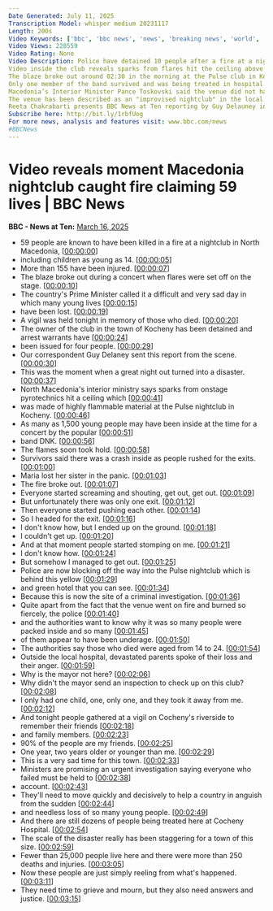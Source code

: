 ```yaml
---
Date Generated: July 11, 2025
Transcription Model: whisper medium 20231117
Length: 200s
Video Keywords: ['bbc', 'bbc news', 'news', 'breaking news', 'world', 'america', 'usa', 'Macedonia', 'nightclub', 'club', 'fire', 'blaze', 'dead', 'killed', 'injured', 'cause', 'disaster', 'risk', 'threat', 'danger', 'arrests', 'detained', 'video', 'sparks', 'flares', 'flames', 'trapped', 'Pulse', 'Kocani', 'DNK', 'hiphop', 'hip', 'hop', 'duo', 'band', 'survived', 'survivors', 'victims', 'smoke', 'dozens', 'hospital', 'burns', 'interior', 'minister', 'government', 'local', 'authorities', 'licence', 'illegal', 'roof', 'ceiling', 'police', 'bribes', 'bribery', 'corruption', 'unlawful', 'venue', 'warehouse', 'exit', 'locked', 'door', 'safety', 'breaking', 'extinguish', 'extinguishers', 'fighters', 'rescue']
Video Views: 228559
Video Rating: None
Video Description: Police have detained 10 people after a fire at a nightclub in North Macedonia killed at least 59 people.
Video inside the club reveals sparks from flares hit the ceiling above the stage where a band was performing, setting fire to highly flammable material. 
The blaze broke out around 02:30 in the morning at the Pulse club in Kocani, where about 500 people were watching a concert by DNK, a popular hip-hop duo in Macedonia.
Only one member of the band survived and was being treated in hospital.  At least 155 people were injured in the disaster.
Macedonia’s Interior Minister Pance Toskovski said the venue did not have a legal licence to operate, while police are looking into why the club was allowed to operate and whether bribes had been paid.
The venue has been described as an "improvised nightclub" in the local press, having previously been a carpet warehouse.  It’s reported that there was only one effective exit from the building and that a back door had been locked and could not be used to escape.   The authorities have said there appeared to be breaches in fire safety regulations.
Reeta Chakrabarti presents BBC News at Ten reporting by Guy Delauney in Kocani.
Subscribe here: http://bit.ly/1rbfUog
For more news, analysis and features visit: www.bbc.com/news 
#BBCNews
---
```


# Video reveals moment Macedonia nightclub caught fire claiming 59 lives | BBC News
**BBC - News at Ten:** [March 16, 2025](https://www.youtube.com/watch?v=5Db8ih7c61Y)
*  59 people are known to have been killed in a fire at a nightclub in North Macedonia, [[00:00:00](https://www.youtube.com/watch?v=5Db8ih7c61Y&t=0.0s)]
*  including children as young as 14. [[00:00:05](https://www.youtube.com/watch?v=5Db8ih7c61Y&t=5.2s)]
*  More than 155 have been injured. [[00:00:07](https://www.youtube.com/watch?v=5Db8ih7c61Y&t=7.92s)]
*  The blaze broke out during a concert when flares were set off on the stage. [[00:00:10](https://www.youtube.com/watch?v=5Db8ih7c61Y&t=10.24s)]
*  The country's Prime Minister called it a difficult and very sad day in which many young lives [[00:00:15](https://www.youtube.com/watch?v=5Db8ih7c61Y&t=15.08s)]
*  have been lost. [[00:00:19](https://www.youtube.com/watch?v=5Db8ih7c61Y&t=19.76s)]
*  A vigil was held tonight in memory of those who died. [[00:00:20](https://www.youtube.com/watch?v=5Db8ih7c61Y&t=20.76s)]
*  The owner of the club in the town of Kocheny has been detained and arrest warrants have [[00:00:24](https://www.youtube.com/watch?v=5Db8ih7c61Y&t=24.560000000000002s)]
*  been issued for four people. [[00:00:29](https://www.youtube.com/watch?v=5Db8ih7c61Y&t=29.08s)]
*  Our correspondent Guy Delaney sent this report from the scene. [[00:00:30](https://www.youtube.com/watch?v=5Db8ih7c61Y&t=30.72s)]
*  This was the moment when a great night out turned into a disaster. [[00:00:37](https://www.youtube.com/watch?v=5Db8ih7c61Y&t=37.64s)]
*  North Macedonia's interior ministry says sparks from onstage pyrotechnics hit a ceiling which [[00:00:41](https://www.youtube.com/watch?v=5Db8ih7c61Y&t=41.48s)]
*  was made of highly flammable material at the Pulse nightclub in Kocheny. [[00:00:46](https://www.youtube.com/watch?v=5Db8ih7c61Y&t=46.68s)]
*  As many as 1,500 young people may have been inside at the time for a concert by the popular [[00:00:51](https://www.youtube.com/watch?v=5Db8ih7c61Y&t=51.4s)]
*  band DNK. [[00:00:56](https://www.youtube.com/watch?v=5Db8ih7c61Y&t=56.0s)]
*  The flames soon took hold. [[00:00:58](https://www.youtube.com/watch?v=5Db8ih7c61Y&t=58.12s)]
*  Survivors said there was a crash inside as people rushed for the exits. [[00:01:00](https://www.youtube.com/watch?v=5Db8ih7c61Y&t=60.12s)]
*  Maria lost her sister in the panic. [[00:01:03](https://www.youtube.com/watch?v=5Db8ih7c61Y&t=63.56s)]
*  The fire broke out. [[00:01:07](https://www.youtube.com/watch?v=5Db8ih7c61Y&t=67.88s)]
*  Everyone started screaming and shouting, get out, get out. [[00:01:09](https://www.youtube.com/watch?v=5Db8ih7c61Y&t=69.36s)]
*  But unfortunately there was only one exit. [[00:01:12](https://www.youtube.com/watch?v=5Db8ih7c61Y&t=72.48s)]
*  Then everyone started pushing each other. [[00:01:14](https://www.youtube.com/watch?v=5Db8ih7c61Y&t=74.84s)]
*  So I headed for the exit. [[00:01:16](https://www.youtube.com/watch?v=5Db8ih7c61Y&t=76.74s)]
*  I don't know how, but I ended up on the ground. [[00:01:18](https://www.youtube.com/watch?v=5Db8ih7c61Y&t=78.16s)]
*  I couldn't get up. [[00:01:20](https://www.youtube.com/watch?v=5Db8ih7c61Y&t=80.68s)]
*  And at that moment people started stomping on me. [[00:01:21](https://www.youtube.com/watch?v=5Db8ih7c61Y&t=81.68s)]
*  I don't know how. [[00:01:24](https://www.youtube.com/watch?v=5Db8ih7c61Y&t=84.4s)]
*  But somehow I managed to get out. [[00:01:25](https://www.youtube.com/watch?v=5Db8ih7c61Y&t=85.68s)]
*  Police are now blocking off the way into the Pulse nightclub which is behind this yellow [[00:01:29](https://www.youtube.com/watch?v=5Db8ih7c61Y&t=89.12s)]
*  and green hotel that you can see. [[00:01:34](https://www.youtube.com/watch?v=5Db8ih7c61Y&t=94.28s)]
*  Because this is now the site of a criminal investigation. [[00:01:36](https://www.youtube.com/watch?v=5Db8ih7c61Y&t=96.68s)]
*  Quite apart from the fact that the venue went on fire and burned so fiercely, the police [[00:01:40](https://www.youtube.com/watch?v=5Db8ih7c61Y&t=100.72s)]
*  and the authorities want to know why it was so many people were packed inside and so many [[00:01:45](https://www.youtube.com/watch?v=5Db8ih7c61Y&t=105.56s)]
*  of them appear to have been underage. [[00:01:50](https://www.youtube.com/watch?v=5Db8ih7c61Y&t=110.56s)]
*  The authorities say those who died were aged from 14 to 24. [[00:01:54](https://www.youtube.com/watch?v=5Db8ih7c61Y&t=114.08s)]
*  Outside the local hospital, devastated parents spoke of their loss and their anger. [[00:01:59](https://www.youtube.com/watch?v=5Db8ih7c61Y&t=119.12s)]
*  Why is the mayor not here? [[00:02:06](https://www.youtube.com/watch?v=5Db8ih7c61Y&t=126.16s)]
*  Why didn't the mayor send an inspection to check up on this club? [[00:02:08](https://www.youtube.com/watch?v=5Db8ih7c61Y&t=128.07999999999998s)]
*  I only had one child, one, only one, and they took it away from me. [[00:02:12](https://www.youtube.com/watch?v=5Db8ih7c61Y&t=132.36s)]
*  And tonight people gathered at a vigil on Cocheny's riverside to remember their friends [[00:02:18](https://www.youtube.com/watch?v=5Db8ih7c61Y&t=138.96s)]
*  and family members. [[00:02:23](https://www.youtube.com/watch?v=5Db8ih7c61Y&t=143.62s)]
*  90% of the people are my friends. [[00:02:25](https://www.youtube.com/watch?v=5Db8ih7c61Y&t=145.02s)]
*  One year, two years older or younger than me. [[00:02:29](https://www.youtube.com/watch?v=5Db8ih7c61Y&t=149.98000000000002s)]
*  This is a very sad time for this town. [[00:02:33](https://www.youtube.com/watch?v=5Db8ih7c61Y&t=153.18s)]
*  Ministers are promising an urgent investigation saying everyone who failed must be held to [[00:02:38](https://www.youtube.com/watch?v=5Db8ih7c61Y&t=158.58s)]
*  account. [[00:02:43](https://www.youtube.com/watch?v=5Db8ih7c61Y&t=163.62s)]
*  They'll need to move quickly and decisively to help a country in anguish from the sudden [[00:02:44](https://www.youtube.com/watch?v=5Db8ih7c61Y&t=164.62s)]
*  and needless loss of so many young people. [[00:02:49](https://www.youtube.com/watch?v=5Db8ih7c61Y&t=169.58s)]
*  And there are still dozens of people being treated here at Cocheny Hospital. [[00:02:54](https://www.youtube.com/watch?v=5Db8ih7c61Y&t=174.62s)]
*  The scale of the disaster really has been staggering for a town of this size. [[00:02:59](https://www.youtube.com/watch?v=5Db8ih7c61Y&t=179.26s)]
*  Fewer than 25,000 people live here and there were more than 250 deaths and injuries. [[00:03:05](https://www.youtube.com/watch?v=5Db8ih7c61Y&t=185.14000000000001s)]
*  Now these people are just simply reeling from what's happened. [[00:03:11](https://www.youtube.com/watch?v=5Db8ih7c61Y&t=191.42000000000002s)]
*  They need time to grieve and mourn, but they also need answers and justice. [[00:03:15](https://www.youtube.com/watch?v=5Db8ih7c61Y&t=195.14000000000001s)]
